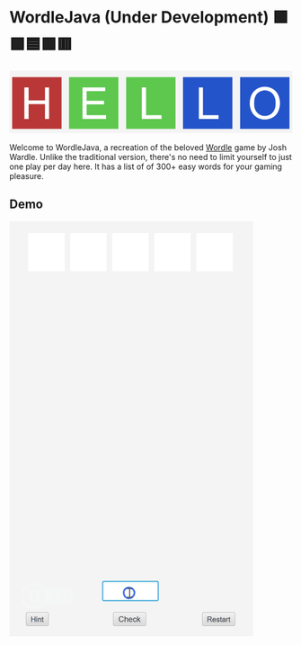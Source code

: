 # WordleJava (Under Development) 🟩🟩🟦🟩🟥

![img_1.png](src/main/image/img_1.png)


Welcome to WordleJava, a recreation of the beloved [Wordle](https://www.nytimes.com/games/wordle/index.html) game by Josh Wardle. 
Unlike the traditional version, there's no need to limit yourself to just one play per day here.
It has a list of of 300+ easy words for your gaming pleasure.

## Demo
![wordle_demo.gif](src%2Fmain%2Fimage%2Fwordle_demo.gif)